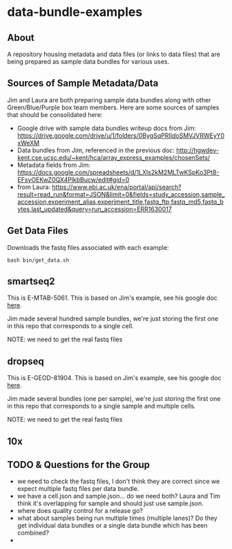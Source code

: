 # data-bundle-examples

## About

A repository housing metadata and data files (or links to data files) that are being prepared as sample data bundles for various uses.

## Sources of Sample Metadata/Data

Jim and Laura are both preparing sample data bundles along with other Green/Blue/Purple box team members.  Here are some sources of samples that should be consolidated here:

* Google drive with sample data bundles writeup docs from Jim: https://drive.google.com/drive/u/1/folders/0BygSqPRIIdoSMVJVRWEyY0xWeXM
* Data bundles from Jim, referenced in the previous doc: http://hgwdev-kent.cse.ucsc.edu/~kent/hca/array_express_examples/chosenSets/
* Metadata fields from Jim: https://docs.google.com/spreadsheets/d/1LXIs2kM2MLTwKSpKo3Pt8-EFsyOEKwZ0QX4PlkbBucw/edit#gid=0
* from Laura: https://www.ebi.ac.uk/ena/portal/api/search?result=read_run&format=JSON&limit=0&fields=study_accession,sample_accession,experiment_alias,experiment_title,fastq_ftp,fastq_md5,fastq_bytes,last_updated&query=run_accession=ERR1630017

## Get Data Files

Downloads the fastq files associated with each example:

    bash bin/get_data.sh

## smartseq2

This is E-MTAB-5061.  This is based on Jim's example, see his google doc [here](https://docs.google.com/document/d/1QSd_nnTUFSBMUnXvlva8ouzcuX5s8ljeBCLXU4afpQs/edit).

Jim made several hundred sample bundles, we're just storing the first one in this repo that corresponds to a single cell.

NOTE: we need to get the real fastq files

## dropseq

This is E-GEOD-81904.  This is based on Jim's example, see his google doc [here](https://docs.google.com/document/d/1CNFGWxsrrc8vVn4PBsojfb1aAM_dkwfHrJW0vjR_ulU/edit).

Jim made several bundles (one per sample), we're just storing the first one in this repo that corresponds to a single sample and multiple cells.

NOTE: we need to get the real fastq files

## 10x



## TODO & Questions for the Group
* we need to check the fastq files, I don't think they are correct since we expect multiple fastq files per data bundle.
* we have a cell.json and sample.json... do we need both? Laura and Tim think it's overlapping for sample and should just use sample.json.
* where does quality control for a release go?
* what about samples being run multiple times (multiple lanes)?  Do they get individual data bundles or a single data bundle which has been combined?  
*
